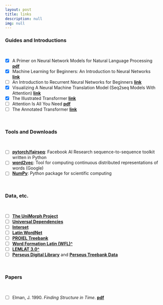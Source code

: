 ```yaml
---
layout: post
title: links
description: null
img: null
---
```


### Guides and Introductions 
<br>

- [x] A Primer on Neural Network Models for Natural Language Processing [**pdf**](https://u.cs.biu.ac.il/~yogo/nnlp.pdf)
- [x] Machine Learning for Beginners: An Introduction to Neural Networks [**link**](https://victorzhou.com/blog/intro-to-neural-networks/)
- [ ] An Introduction to Recurrent Neural Networks for Beginners [**link**](https://victorzhou.com/blog/intro-to-rnns/)
- [x] Visualizing A Neural Machine Translation Model (Seq2seq Models With Attention) [**link**](https://jalammar.github.io/visualizing-neural-machine-translation-mechanics-of-seq2seq-models-with-attention/)
- [x] The Illustrated Transformer [**link**](https://jalammar.github.io/illustrated-transformer/)
- [ ] Attention Is All You Need [**pdf**](https://arxiv.org/abs/1706.03762)
- [ ] The Annotated Transformer [**link**](https://nlp.seas.harvard.edu/2018/04/03/attention.html)

<br>

### Tools and Downloads
<br>

- [ ] [**pytorch/fairseq**](https://github.com/pytorch/fairseq): Facebook AI Research sequence-to-sequence toolkit written in Python
- [ ] [**word2vec**](https://code.google.com/archive/p/word2vec/): Tool for computing continuous distributed representations of words (Google)
- [ ] [**NumPy**](https://numpy.org/): Python package for scientific computing

<br>

### Data, etc.
<br>

- [ ] [**The UniMorph Project**](https://unimorph.org/)
- [ ] [**Universal Dependencies**](https://universaldependencies.org/)
- [ ] [**Interset**](https://ufal.mff.cuni.cz/interset)
- [ ] [**Latin WordNet**](https://latinwordnet.exeter.ac.uk/)
- [ ] [**PROIEL Treebank**](https://proiel.github.io/)
- [ ] [**Word Formation Latin (WFL)^**](https://progetti.unicatt.it/progetti-milan-wfl-home)
- [ ] [**LEMLAT 3.0^**](https://www.lemlat3.eu/)
- [ ] [**Perseus Digital Library**](https://www.perseus.tufts.edu/hopper/) and [**Perseus Treebank Data**](https://github.com/PerseusDL/treebank_data)

<br>

### Papers
<br>

- [ ] Elman, J. 1990. *Finding Structure in Time*. [**pdf**](https://crl.ucsd.edu/~elman/Papers/fsit.pdf)
